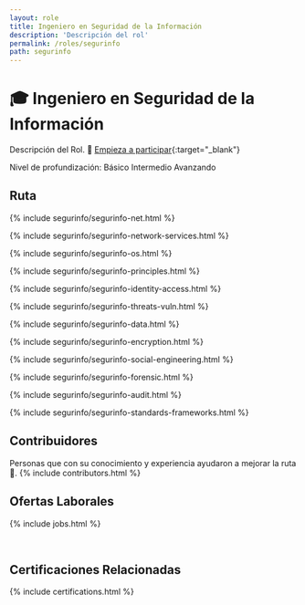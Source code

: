 ```yaml
---
layout: role
title: Ingeniero en Seguridad de la Información
description: 'Descripción del rol'
permalink: /roles/segurinfo
path: segurinfo
---
```


# 🎓 Ingeniero en Seguridad de la Información

Descripción del Rol. 👊 [Empieza a participar](https://github.com/dan-breu/ciberpath){:target="\_blank"}

Nivel de profundización:
Básico <i class="fa fa-flag basic"></i>
Intermedio <i class="fa fa-flag intermediate"></i>
Avanzando <i class="fa fa-flag advanced"></i>

## <i class="fa fa-map-marker fa-2"></i> Ruta

<section id="timeline" class="timeline-container">
<!-- Network Basics -->
{% include segurinfo/segurinfo-net.html %}

<!-- Network Basics -->

{% include segurinfo/segurinfo-network-services.html %}

<!-- Operating Systems Basics -->

{% include segurinfo/segurinfo-os.html %}

<!-- Principles -->

{% include segurinfo/segurinfo-principles.html %}

<!-- Identity and Access -->

{% include segurinfo/segurinfo-identity-access.html %}

<!-- threats and vuln -->

{% include segurinfo/segurinfo-threats-vuln.html %}

<!-- Data Secure -->

{% include segurinfo/segurinfo-data.html %}

<!-- encryption -->

{% include segurinfo/segurinfo-encryption.html %}

<!-- encryption -->

{% include segurinfo/segurinfo-social-engineering.html %}

<!-- forensic -->

{% include segurinfo/segurinfo-forensic.html %}

<!-- audit -->

{% include segurinfo/segurinfo-audit.html %}

<!-- standards & frameworks -->

{% include segurinfo/segurinfo-standards-frameworks.html %}

</section>

## <i class="fa fa-users fa-2"></i> Contribuidores

Personas que con su conocimiento y experiencia ayudaron a mejorar la ruta 👏.
{% include contributors.html %}

## <i class="fa fa-briefcase fa-2"></i> Ofertas Laborales

{% include jobs.html %}

<br>

## <i class="fa fa-certificate fa-2"></i> Certificaciones Relacionadas

{% include certifications.html %}

